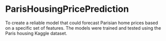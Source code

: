 # ParisHousingPricePrediction
To create a reliable model that could forecast Parisian home prices based on a specific set of features. The models were trained and tested using the Paris housing Kaggle dataset. 
